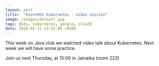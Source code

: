```yaml
---
layout: post
title:  "Event#62 Kubernetes - video session"
image: /images/default.jpg
tags: [k8s, kubernetes, google, cloud]
date: 2018-05-31 14:52:00 +0200
---
```


This week on Java club
we watched video talk about Kubernetes. Next week we will have some practice. []()

Join us next Thursday, at 10:00 in Jamaika (room 223)

